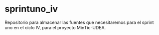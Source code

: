 # sprintuno_iv
Repositorio para almacenar las fuentes que necesitaremos para el sprint uno en el ciclo IV, para el proyecto MinTic-UDEA.
